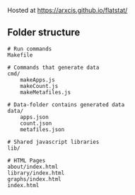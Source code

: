 Hosted at https://arxcis.github.io/flatstat/


## Folder structure

```
# Run commands
Makefile

# Commands that generate data
cmd/
    makeApps.js
    makeCount.js
    makeMetafiles.js

# Data-folder contains generated data
data/
    apps.json
    count.json
    metafiles.json

# Shared javascript libraries
lib/

# HTML Pages
about/index.html
library/index.html
graphs/index.html
index.html
```

